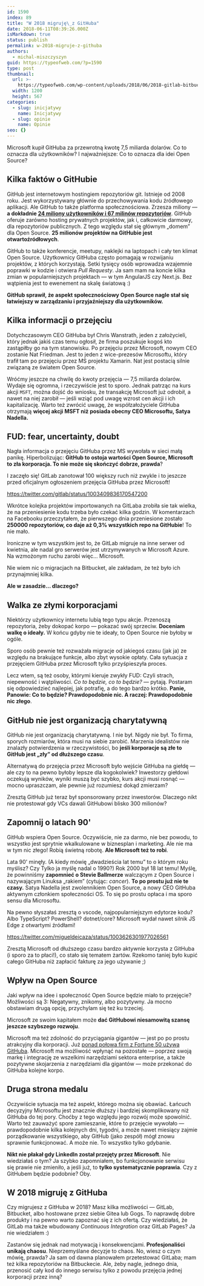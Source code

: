 ```yaml
---
id: 1590
index: 89
title: "W 2018 migruję\_z GitHuba"
date: 2018-06-11T08:39:26.000Z
isMarkdown: true
status: publish
permalink: w-2018-migruje-z-githuba
authors:
  - michal-miszczyszyn
guid: https://typeofweb.com/?p=1590
type: post
thumbnail:
  url: >-
    https://typeofweb.com/wp-content/uploads/2018/06/2018-gitlab-bitbucket-gitea-gogs.png
  width: 1200
  height: 567
categories:
  - slug: inicjatywy
    name: Inicjatywy
  - slug: opinie
    name: Opinie
seo: {}
---
```


Microsoft kupił GitHuba za przewrotną kwotę 7,5 miliarda dolarów. Co to oznacza dla użytkowników? I najważniejsze: Co to oznacza dla idei Open Source?

<!--more-->

## Kilka faktów o GitHubie

GitHub jest internetowym hostingiem repozytoriów git. Istnieje od 2008 roku. Jest wykorzystywany głównie do przechowywania kodu źródłowego aplikacji. Ale GitHub to także platforma społecznościowa. Zrzesza miliony — **a dokładnie [24 miliony użytkowników i 67 milinów repozytoriów](https://octoverse.github.com)**. GitHub oferuje zarówno hosting prywatnych projektów, jak i, całkowicie darmowy, dla repozytoriów publicznych. Z tego względu stał się głównym „domem” dla Open Source. **25 milionów projektów na GitHubie jest otwartoźródłowych**.

GitHub to także konferencje, meetupy, naklejki na laptopach i cały ten klimat Open Source. Użytkownicy GitHuba często pomagają w rozwijaniu projektów, z których korzystają. Setki tysięcy osób wprowadza wzajemnie poprawki w kodzie i otwiera _Pull Requesty_. Ja sam mam na koncie kilka zmian w popularniejszych projektach — w tym AngularJS czy Next.js. Bez wątpienia jest to ewenement na skalę światową :)

**GitHub sprawił, że aspekt społecznościowy Open Source nagle stał się łatwiejszy w zarządzaniu i przyjaźniejszy dla użytkowników.**

## Kilka informacji o przejęciu

Dotychczasowym CEO GitHuba był Chris Wanstrath, jeden z założycieli, który jednak jakiś czas temu ogłosił, że firma poszukuje kogoś kto zastąpiłby go na tym stanowisku. Po przejęciu przez Microsoft, nowym CEO zostanie Nat Friedman. Jest to jeden z wice-prezesów Microsoftu, który trafił tam po przejęciu przez MS projektu Xamarin. Nat jest postacią silnie związaną ze światem Open Source.

Wróćmy jeszcze na chwilę do kwoty przejęcia — 7,5 miliarda dolarów. Wydaje się ogromna, i rzeczywiście jest to sporo. Jednak patrząc na kurs akcji `MSFT`, można dojść do wniosku, że transakcję Microsoft już odrobił, a nawet na niej zarobił — jeśli wziąć pod uwagę wzrost cen akcji i ich kapitalizację. Warto też zwrócić uwagę, że współzałożyciele GitHuba otrzymają **więcej akcji MSFT niż posiada obecny CEO Microsoftu, Satya Nadella.**

## FUD: fear, uncertainty, doubt

Nagła informacja o przejęciu GitHuba przez MS wywołała w sieci małą panikę. Hiperbolizując: **GitHub to ostoja wartości Open Source, Microsoft to zła korporacja. To nie może się skończyć dobrze, prawda**?

I zaczęło się! GitLab zanotował 100 większy ruch niż zwykle i to jeszcze przed oficjalnym ogłoszeniem przejęcia GitHuba przez Microsoft!

https://twitter.com/gitlab/status/1003409836170547200

Wkrótce kolejka projektów importowanych na GitLaba zrobiła sie tak wielka, że na przeniesienie kodu trzeba było czekać kilka godzin. W komentarzach na Facebooku przeczytałem, że pierwszego dnia przeniesione zostało **250000 repozytoriów, co daje aż 0,3% wszystkich repo na GitHubie**! To nie mało.

Ironiczne w tym wszystkim jest to, że GitLab migruje na inne serwer od kwietnia, ale nadal gro serwerów jest utrzymywanych w Microsoft Azure. Na wzmożonym ruchu zarobi więc… Microsoft.

Nie wiem nic o migracjach na Bitbucket, ale zakładam, że też było ich przynajmniej kilka.

**Ale w zasadzie… dlaczego?**

## Walka ze złymi korporacjami

Niektórzy użytkownicy internetu lubią tego typu akcje. Przenoszą repozytoria, żeby dokopać korpo — pokazać swój sprzeciw. **Doceniam walkę o ideały.** W końcu gdyby nie te ideały, to Open Source nie byłoby w ogóle.

Sporo osób pewnie też rozważała migracje od jakiegoś czasu (jak ja) ze względu na brakujące funkcje, albo zbyt wysokie opłaty. Cała sytuacja z przejęciem GitHuba przez Microsoft tylko przyśpieszyła proces.

Lecz wtem, są też osoby, którymi kieruje zwykły FUD: Czyli strach, niepewność i wątpliwości. _Co to będzie, co to będzie?_ — pytają. Postaram się odpowiedzieć najlepiej, jak potrafię, a do tego bardzo krótko. **Panie, Panowie: Co to będzie? Prawdopodobnie nic. A raczej: Prawdopodobnie nic złego**.

## GitHub nie jest organizacją charytatywną

GitHub nie jest organizacją charytatywną. I nie był. Nigdy nie był. To firma, sporych rozmiarów, która musi na siebie zarobić. Marzenia idealistów nie znalazły potwierdzenia w rzeczywistości, bo **jeśli korporacje są złe to GitHub jest „zły” od dłuższego czasu**.

Alternatywą do przejęcia przez Microsoft było wejście GitHuba na giełdę — ale czy to na pewno byłoby lepsze dla kogokolwiek? Inwestorzy giełdowi oczekują wyników, wyniki muszą być szybko, kurs akcji musi rosnąć — mocno upraszczam, ale pewnie już rozumiesz dokąd zmierzam?

Zresztą GitHub już teraz był sponsorowany przez inwestorów. Dlaczego nikt nie protestował gdy VCs dawali GitHubowi blisko 300 milionów?

## Zapomnij o latach 90'

GitHub wspiera Open Source. Oczywiście, nie za darmo, nie bez powodu, to wszystko jest sprytnie wkalkulowane w biznesplan i marketing. Ale nie ma w tym nic złego! Robią świetną robotę. **Ale Microsoft też to robi**.

Lata 90' minęły. (A kiedy mówię „dwadzieścia lat temu” to o którym roku myślisz? Czy Tylko ja myślę nadal o 1990?) Rok 2000 był 18 lat temu! Myślę, że powinniśmy **zapomnieć o Stevie Ballmerze** walczącym z Open Source i nazywającym Linuksa „rakiem” (cytując: _cancer_). **To po prostu już nie te czasy.** Satya Nadella jest zwolennikiem Open Source, a nowy CEO GitHuba aktywnym członkiem społeczności OS. To się po prostu opłaca i ma sporo sensu dla Microsoftu.

Na pewno słyszałaś zresztą o vscode, najpopularniejszym edytorze kodu? Albo TypeScript? PowerShell? dotnet/core? Microsoft wydał nawet silnik JS Edge z otwartymi źródłami!

https://twitter.com/migueldeicaza/status/1003626301977026561

Zresztą Microsoft od dłuższego czasu bardzo aktywnie korzysta z GitHuba (i sporo za to płaci!), co stało się tematem żartów. Rzekomo taniej było kupić całego GitHuba niż zapłacić fakturę za jego używanie ;)

## Wpływ na Open Source

Jaki wpływ na idee i społeczność Open Source będzie miało to przejęcie? Możliwości są 3: Negatywny, znikomy, albo pozytywny. Ja mocno obstawiam drugą opcję, przychylam się też ku trzeciej.

Microsoft ze swoim kapitałem może **dać GitHubowi niesamowitą szansę jeszcze szybszego rozwoju**.

Microsoft ma też zdolność do przyciągania gigantów — jest po po prostu atrakcyjny dla korporacji. Już [ponad połowa firm z Fortune 50 używa GitHuba](http://www.wired.co.uk/article/microsoft-github-deal-open-source). Microsoft ma możliwość wpłynąć na pozostałe — poprzez swoją markę i integrację ze wszelkimi narzędziami sektora enterprise, a także pozytywne skojarzenia z narzędziami dla gigantów — może przekonać do GitHuba kolejne korpo.

## Druga strona medalu

Oczywiście sytuacja ma też aspekt, którego można się obawiać. Łańcuch decyzyjny Microsoftu jest znacznie dłuższy i bardziej skomplikowany niż GitHuba do tej pory. Choćby z tego względu jego rozwój może spowolnić. Warto też zauważyć spore zamieszanie, które to przejęcie wywołało — prawdopodobnie kilka kolejnych dni, tygodni, a może nawet miesiący zajmie porządkowanie wszystkiego, aby GitHub (jako zespół) mógł znowu sprawnie funkcjonować. A może nie. To wszystko tylko gdybanie.

**Nikt nie płakał gdy LinkedIn został przejęty przez Microsoft**. Nie wiedziałaś o tym? Ja szybko zapomniałem, bo funkcjonowanie serwisu się prawie nie zmieniło, a jeśli już, to **tylko systematycznie poprawia**. Czy z GitHubem będzie podobnie? Oby.

## W 2018 migruję z GitHuba

Czy migrujesz z GitHuba w 2018? Masz kilka możliwości — GitLab, Bitbucket, albo hostowane przez siebie Gitea lub Gogs. To naprawdę dobre produkty i na pewno warto zapoznać się z ich ofertą. Czy wiedziałaś, że GitLab ma także wbudowany _Continuous Integration_ oraz GitLab Pages? Ja nie wiedziałem :)

Zastanów się jednak nad motywacją i konsekwencjami. **Profesjonaliści unikają chaosu**. Nieprzemyślane decyzje to chaos. No, wiesz o czym mówię, prawda? Ja sam od dawna planowałem przetestować GitLaba; mam też kilka repozytoriów na Bitbuckecie. Ale, żeby nagle, jednego dnia, przenosić cały kod do innego serwisu tylko z powodu przejęcia jednej korporacji przez inną?
